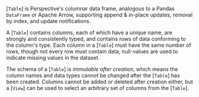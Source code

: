 [`Table`] is Perspective's columnar data frame, analogous to a Pandas
`DataFrame` or Apache Arrow, supporting append & in-place updates, removal by
index, and update notifications.

A [`Table`] contains columns, each of which have a unique name, are strongly and
consistently typed, and contains rows of data conforming to the column's type.
Each column in a [`Table`] must have the same number of rows, though not every
row must contain data; null-values are used to indicate missing values in the
dataset.

The schema of a [`Table`] is _immutable after creation_, which means the column
names and data types cannot be changed after the [`Table`] has been created.
Columns cannot be added or deleted after creation either, but a [`View`] can be
used to select an arbitrary set of columns from the [`Table`].
